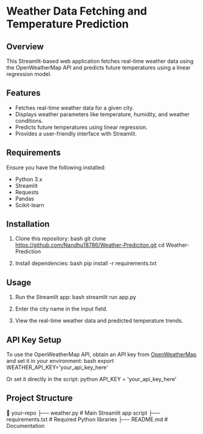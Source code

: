 # Weather Data Fetching and Temperature Prediction

## Overview
This Streamlit-based web application fetches real-time weather data using the OpenWeatherMap API and predicts future temperatures using a linear regression model.

## Features
- Fetches real-time weather data for a given city.
- Displays weather parameters like temperature, humidity, and weather conditions.
- Predicts future temperatures using linear regression.
- Provides a user-friendly interface with Streamlit.

## Requirements
Ensure you have the following installed:

- Python 3.x
- Streamlit
- Requests
- Pandas
- Scikit-learn

## Installation
1. Clone this repository:
   bash
   git clone https://github.com/Nandhu18786/Weather-Prediciton.git
   cd Weather-Prediction
   

2. Install dependencies:
   bash
   pip install -r requirements.txt
   

## Usage
1. Run the Streamlit app:
   bash
   streamlit run app.py
   
2. Enter the city name in the input field.
3. View the real-time weather data and predicted temperature trends.

## API Key Setup
To use the OpenWeatherMap API, obtain an API key from [OpenWeatherMap](https://openweathermap.org/api) and set it in your environment:
bash
export WEATHER_API_KEY='your_api_key_here'

Or set it directly in the script:
python
API_KEY = 'your_api_key_here'


## Project Structure

📂 your-repo
├── weather.py                # Main Streamlit app script
├── requirements.txt      # Required Python libraries
├── README.md             # Documentation
